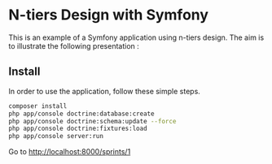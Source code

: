# N-tiers Design with Symfony
This is an example of a Symfony application using n-tiers design.
The aim is to illustrate the following presentation :

## Install
In order to use the application, follow these simple steps.

``` bash
composer install
php app/console doctrine:database:create
php app/console doctrine:schema:update --force
php app/console doctrine:fixtures:load
php app/console server:run
```

Go to [http://localhost:8000/sprints/1](http://localhost:8000/sprints/3)

